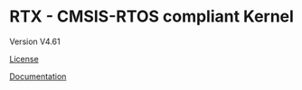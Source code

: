 RTX - CMSIS-RTOS compliant Kernel 
=================================

Version V4.61

[License](https://github.com/32bitmicro/RTX/License.txt)

[Documentation](https://github.com/32bitmicro/RTX/Doc/index.html)

